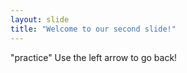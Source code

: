```yaml
---
layout: slide
title: "Welcome to our second slide!"
---
```

"practice"
Use the left arrow to go back!
